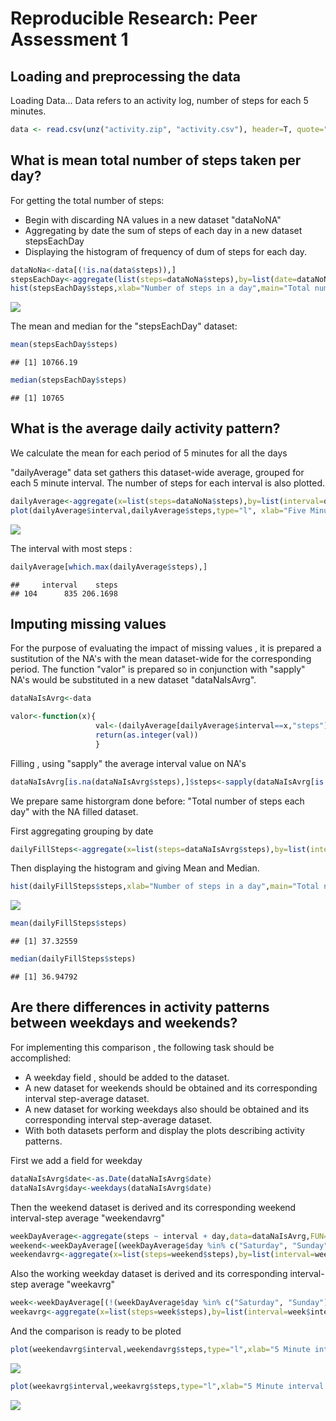 # Reproducible Research: Peer Assessment 1


## Loading and preprocessing the data

Loading Data...
Data refers to an activity log, number of steps for each 5 minutes.


```r
data <- read.csv(unz("activity.zip", "activity.csv"), header=T, quote="\"", sep=",")
```



## What is mean total number of steps taken per day?

For getting the total number of steps:
- Begin with  discarding NA values in a new dataset "dataNoNA"
- Aggregating by date the sum of steps of each day in a new dataset stepsEachDay
- Displaying the histogram of frequency of dum of steps for each day.


```r
dataNoNa<-data[(!is.na(data$steps)),]
stepsEachDay<-aggregate(list(steps=dataNoNa$steps),by=list(date=dataNoNa$date),FUN=sum)
hist(stepsEachDay$steps,xlab="Number of steps in a day",main="Total number of steps each day")
```

![](./PA1_template_files/figure-html/unnamed-chunk-2-1.png) 

The mean and median for the "stepsEachDay" dataset:


```r
mean(stepsEachDay$steps)
```

```
## [1] 10766.19
```

```r
median(stepsEachDay$steps)
```

```
## [1] 10765
```

## What is the average daily activity pattern?

We calculate the mean for each period of 5 minutes for all the days 

"dailyAverage" data set gathers this dataset-wide average, grouped  for each 5 minute interval.
The number of steps for each interval is also plotted.


```r
dailyAverage<-aggregate(x=list(steps=dataNoNa$steps),by=list(interval=dataNoNa$interval),FUN=mean)
plot(dailyAverage$interval,dailyAverage$steps,type="l", xlab="Five Minute intervals", ylab="Steps")
```

![](./PA1_template_files/figure-html/unnamed-chunk-4-1.png) 


The interval with most steps :

```r
dailyAverage[which.max(dailyAverage$steps),]
```

```
##     interval    steps
## 104      835 206.1698
```

## Imputing missing values

For the purpose of evaluating the impact of missing values , it is prepared a sustitution of the NA's with the mean dataset-wide for the corresponding period.
The function "valor" is prepared so in conjunction with "sapply" NA's would be substituted in a new dataset "dataNaIsAvrg".


```r
dataNaIsAvrg<-data

valor<-function(x){
                   val<-(dailyAverage[dailyAverage$interval==x,"steps"])
                   return(as.integer(val))
                   }
```

Filling , using "sapply" the average interval value on NA's


```r
dataNaIsAvrg[is.na(dataNaIsAvrg$steps),]$steps<-sapply(dataNaIsAvrg[is.na(dataNaIsAvrg$steps),]$interval,valor)
```

We prepare same historgram done before: "Total number of steps each day" with the NA filled dataset.

First aggregating grouping by date


```r
dailyFillSteps<-aggregate(x=list(steps=dataNaIsAvrg$steps),by=list(interval=dataNaIsAvrg$date),FUN=mean)
```


Then displaying the histogram and giving Mean and Median.

```r
hist(dailyFillSteps$steps,xlab="Number of steps in a day",main="Total number of steps each day , with mean instead of NA")
```

![](./PA1_template_files/figure-html/unnamed-chunk-9-1.png) 

```r
mean(dailyFillSteps$steps)
```

```
## [1] 37.32559
```

```r
median(dailyFillSteps$steps)
```

```
## [1] 36.94792
```
## Are there differences in activity patterns between weekdays and weekends?

For implementing this comparison , the following task should be accomplished:

- A weekday field , should be added to the dataset.
- A new dataset for weekends should be obtained and its corresponding interval step-average dataset.
- A new dataset for working weekdays also should be obtained and its corresponding interval step-average dataset.
- With both datasets perform and display the plots describing activity patterns.

First we add a field for weekday


```r
dataNaIsAvrg$date<-as.Date(dataNaIsAvrg$date)
dataNaIsAvrg$day<-weekdays(dataNaIsAvrg$date)
```

Then the weekend dataset is derived and its corresponding weekend interval-step average "weekendavrg"


```r
weekDayAverage<-aggregate(steps ~ interval + day,data=dataNaIsAvrg,FUN=mean)
weekend<-weekDayAverage[(weekDayAverage$day %in% c("Saturday", "Sunday")),]
weekendavrg<-aggregate(x=list(steps=weekend$steps),by=list(interval=weekend$interval),FUN=mean)
```

Also the  working weekday dataset is derived and its corresponding interval-step average "weekavrg"

```r
week<-weekDayAverage[(!(weekDayAverage$day %in% c("Saturday", "Sunday"))),]
weekavrg<-aggregate(x=list(steps=week$steps),by=list(interval=week$interval),FUN=mean)
```

And the comparison is ready to be ploted

```r
plot(weekendavrg$interval,weekendavrg$steps,type="l",xlab="5 Minute interval for weekend days",ylab="Steps")
```

![](./PA1_template_files/figure-html/unnamed-chunk-13-1.png) 

```r
plot(weekavrg$interval,weekavrg$steps,type="l",xlab="5 Minute interval for working days",ylab="Steps")
```

![](./PA1_template_files/figure-html/unnamed-chunk-13-2.png) 
